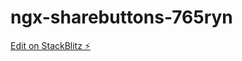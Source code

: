 # ngx-sharebuttons-765ryn

[Edit on StackBlitz ⚡️](https://stackblitz.com/edit/ngx-sharebuttons-765ryn)